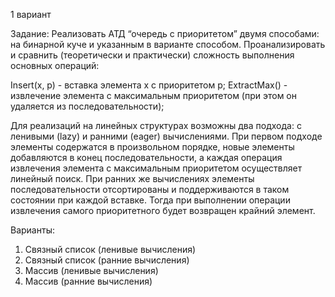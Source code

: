 1 вариант

Задание: Реализовать АТД “очередь с приоритетом” двумя способами: на бинарной куче и указанным в варианте способом. Проанализировать и сравнить (теоретически и практически) сложность выполнения основных операций:

Insert(x, p) - вставка элемента x с приоритетом p;
ExtractMax() - извлечение элемента с максимальным приоритетом (при этом он удаляется из последовательности);

Для реализаций на линейных структурах возможны два подхода: с ленивыми (lazy)  и ранними (eager) вычислениями. 
При первом подходе элементы содержатся в произвольном порядке, новые элементы добавляются в конец последовательности, 
а каждая операция извлечения элемента с максимальным приоритетом осуществляет линейный поиск. При ранних же вычислениях 
элементы последовательности отсортированы и поддерживаются в таком состоянии при каждой вставке. Тогда при выполнении 
операции извлечения самого приоритетного будет возвращен крайний элемент.

Варианты:
1. Связный список (ленивые вычисления)
2. Связный список (ранние вычисления)
3. Массив (ленивые вычисления)
4. Массив (ранние вычисления)
